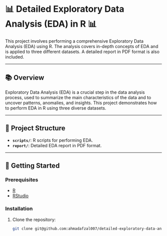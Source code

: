 # 📊 Detailed Exploratory Data Analysis (EDA) in R 📊

This project involves performing a comprehensive Exploratory Data Analysis (EDA) using R. The analysis covers in-depth concepts of EDA and is applied to three different datasets. A detailed report in PDF format is also included.

---

## 📚 Overview

Exploratory Data Analysis (EDA) is a crucial step in the data analysis process, used to summarize the main characteristics of the data and to uncover patterns, anomalies, and insights. This project demonstrates how to perform EDA in R using three diverse datasets.

---

## 📁 Project Structure

- **`scripts/`**: R scripts for performing EDA.
- **`report/`**: Detailed EDA report in PDF format.

---

## 🚀 Getting Started

### Prerequisites

- [R](https://www.r-project.org/)
- [RStudio](https://www.rstudio.com/products/rstudio/download/)

### Installation

1. Clone the repository:
   ```sh
   git clone git@github.com:ahmadafzal007/detailed-exploratory-data-analysis-in-R.git
